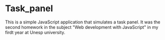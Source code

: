 # Task_panel

This is a simple JavaScript application that simulates a task panel. It was the second homework in the subject "Web development with JavaScript" in my firdt year at Unesp university.

